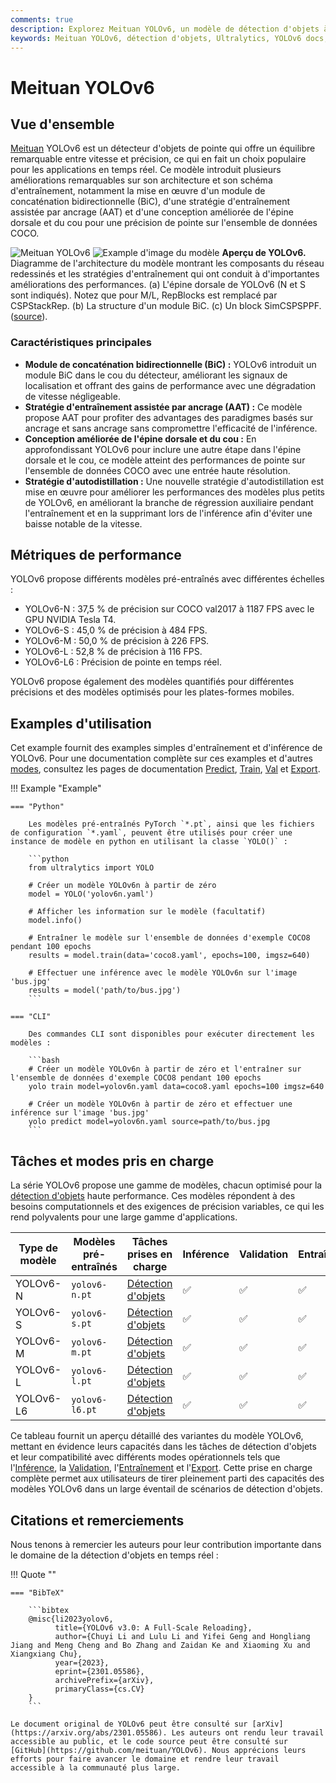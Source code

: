 ```yaml
---
comments: true
description: Explorez Meituan YOLOv6, un modèle de détection d'objets à la pointe de la technologie offrant un équilibre entre vitesse et précision. Plongez-vous dans les fonctionnalités, les modèles pré-entraînés et l'utilisation de Python.
keywords: Meituan YOLOv6, détection d'objets, Ultralytics, YOLOv6 docs, Bi-directional Concatenation, Anchor-Aided Training, modèles pré-entraînés, applications en temps réel
---
```


# Meituan YOLOv6

## Vue d'ensemble

[Meituan](https://about.meituan.com/) YOLOv6 est un détecteur d'objets de pointe qui offre un équilibre remarquable entre vitesse et précision, ce qui en fait un choix populaire pour les applications en temps réel. Ce modèle introduit plusieurs améliorations remarquables sur son architecture et son schéma d'entraînement, notamment la mise en œuvre d'un module de concaténation bidirectionnelle (BiC), d'une stratégie d'entraînement assistée par ancrage (AAT) et d'une conception améliorée de l'épine dorsale et du cou pour une précision de pointe sur l'ensemble de données COCO.

![Meituan YOLOv6](https://user-images.githubusercontent.com/26833433/240750495-4da954ce-8b3b-41c4-8afd-ddb74361d3c2.png)
![Example d'image du modèle](https://user-images.githubusercontent.com/26833433/240750557-3e9ec4f0-0598-49a8-83ea-f33c91eb6d68.png)
**Aperçu de YOLOv6.** Diagramme de l'architecture du modèle montrant les composants du réseau redessinés et les stratégies d'entraînement qui ont conduit à d'importantes améliorations des performances. (a) L'épine dorsale de YOLOv6 (N et S sont indiqués). Notez que pour M/L, RepBlocks est remplacé par CSPStackRep. (b) La structure d'un module BiC. (c) Un block SimCSPSPPF. ([source](https://arxiv.org/pdf/2301.05586.pdf)).

### Caractéristiques principales

- **Module de concaténation bidirectionnelle (BiC) :** YOLOv6 introduit un module BiC dans le cou du détecteur, améliorant les signaux de localisation et offrant des gains de performance avec une dégradation de vitesse négligeable.
- **Stratégie d'entraînement assistée par ancrage (AAT) :** Ce modèle propose AAT pour profiter des advantages des paradigmes basés sur ancrage et sans ancrage sans compromettre l'efficacité de l'inférence.
- **Conception améliorée de l'épine dorsale et du cou :** En approfondissant YOLOv6 pour inclure une autre étape dans l'épine dorsale et le cou, ce modèle atteint des performances de pointe sur l'ensemble de données COCO avec une entrée haute résolution.
- **Stratégie d'autodistillation :** Une nouvelle stratégie d'autodistillation est mise en œuvre pour améliorer les performances des modèles plus petits de YOLOv6, en améliorant la branche de régression auxiliaire pendant l'entraînement et en la supprimant lors de l'inférence afin d'éviter une baisse notable de la vitesse.

## Métriques de performance

YOLOv6 propose différents modèles pré-entraînés avec différentes échelles :

- YOLOv6-N : 37,5 % de précision sur COCO val2017 à 1187 FPS avec le GPU NVIDIA Tesla T4.
- YOLOv6-S : 45,0 % de précision à 484 FPS.
- YOLOv6-M : 50,0 % de précision à 226 FPS.
- YOLOv6-L : 52,8 % de précision à 116 FPS.
- YOLOv6-L6 : Précision de pointe en temps réel.

YOLOv6 propose également des modèles quantifiés pour différentes précisions et des modèles optimisés pour les plates-formes mobiles.

## Examples d'utilisation

Cet example fournit des examples simples d'entraînement et d'inférence de YOLOv6. Pour une documentation complète sur ces examples et d'autres [modes](../modes/index.md), consultez les pages de documentation [Predict](../modes/predict.md), [Train](../modes/train.md), [Val](../modes/val.md) et [Export](../modes/export.md).

!!! Example "Example"

    === "Python"

        Les modèles pré-entraînés PyTorch `*.pt`, ainsi que les fichiers de configuration `*.yaml`, peuvent être utilisés pour créer une instance de modèle en python en utilisant la classe `YOLO()` :

        ```python
        from ultralytics import YOLO

        # Créer un modèle YOLOv6n à partir de zéro
        model = YOLO('yolov6n.yaml')

        # Afficher les information sur le modèle (facultatif)
        model.info()

        # Entraîner le modèle sur l'ensemble de données d'exemple COCO8 pendant 100 epochs
        results = model.train(data='coco8.yaml', epochs=100, imgsz=640)

        # Effectuer une inférence avec le modèle YOLOv6n sur l'image 'bus.jpg'
        results = model('path/to/bus.jpg')
        ```

    === "CLI"

        Des commandes CLI sont disponibles pour exécuter directement les modèles :

        ```bash
        # Créer un modèle YOLOv6n à partir de zéro et l'entraîner sur l'ensemble de données d'exemple COCO8 pendant 100 epochs
        yolo train model=yolov6n.yaml data=coco8.yaml epochs=100 imgsz=640

        # Créer un modèle YOLOv6n à partir de zéro et effectuer une inférence sur l'image 'bus.jpg'
        yolo predict model=yolov6n.yaml source=path/to/bus.jpg
        ```

## Tâches et modes pris en charge

La série YOLOv6 propose une gamme de modèles, chacun optimisé pour la [détection d'objets](../tasks/detect.md) haute performance. Ces modèles répondent à des besoins computationnels et des exigences de précision variables, ce qui les rend polyvalents pour une large gamme d'applications.

| Type de modèle | Modèles pré-entraînés | Tâches prises en charge                  | Inférence | Validation | Entraînement | Export |
|----------------|-----------------------|------------------------------------------|-----------|------------|--------------|--------|
| YOLOv6-N       | `yolov6-n.pt`         | [Détection d'objets](../tasks/detect.md) | ✅         | ✅          | ✅            | ✅      |
| YOLOv6-S       | `yolov6-s.pt`         | [Détection d'objets](../tasks/detect.md) | ✅         | ✅          | ✅            | ✅      |
| YOLOv6-M       | `yolov6-m.pt`         | [Détection d'objets](../tasks/detect.md) | ✅         | ✅          | ✅            | ✅      |
| YOLOv6-L       | `yolov6-l.pt`         | [Détection d'objets](../tasks/detect.md) | ✅         | ✅          | ✅            | ✅      |
| YOLOv6-L6      | `yolov6-l6.pt`        | [Détection d'objets](../tasks/detect.md) | ✅         | ✅          | ✅            | ✅      |

Ce tableau fournit un aperçu détaillé des variantes du modèle YOLOv6, mettant en évidence leurs capacités dans les tâches de détection d'objets et leur compatibilité avec différents modes opérationnels tels que l'[Inférence](../modes/predict.md), la [Validation](../modes/val.md), l'[Entraînement](../modes/train.md) et l'[Export](../modes/export.md). Cette prise en charge complète permet aux utilisateurs de tirer pleinement parti des capacités des modèles YOLOv6 dans un large éventail de scénarios de détection d'objets.

## Citations et remerciements

Nous tenons à remercier les auteurs pour leur contribution importante dans le domaine de la détection d'objets en temps réel :

!!! Quote ""

    === "BibTeX"

        ```bibtex
        @misc{li2023yolov6,
              title={YOLOv6 v3.0: A Full-Scale Reloading},
              author={Chuyi Li and Lulu Li and Yifei Geng and Hongliang Jiang and Meng Cheng and Bo Zhang and Zaidan Ke and Xiaoming Xu and Xiangxiang Chu},
              year={2023},
              eprint={2301.05586},
              archivePrefix={arXiv},
              primaryClass={cs.CV}
        }
        ```

    Le document original de YOLOv6 peut être consulté sur [arXiv](https://arxiv.org/abs/2301.05586). Les auteurs ont rendu leur travail accessible au public, et le code source peut être consulté sur [GitHub](https://github.com/meituan/YOLOv6). Nous apprécions leurs efforts pour faire avancer le domaine et rendre leur travail accessible à la communauté plus large.
